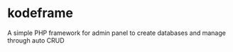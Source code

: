 # kodeframe
 A simple PHP framework for admin panel to create databases and manage through auto CRUD
